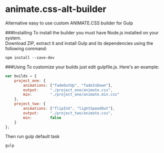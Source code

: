 # animate.css-alt-builder
Alternative easy to use custom ANIMATE.CSS builder for Gulp

###Installing
To install the builder you must have Node.js installed on your system.<br>
Download ZIP, extract it and install Gulp and its dependencies using the following command:
```
npm install --save-dev
```

###Using
To customize your builds just edit gulpfile.js. Here's an example:
```js
var builds = {
	project_one: {
		animations: ["fadeOutUp", "fadeInDown"],
		output:     "./project_one/animate.css",
		min:        "./project_one/animate.min.css"
	},
	project_two: {
		animations: ["flipInX", "lightSpeedOut"],
		output:     "./project_two/animate.css",
		min:        false
	}
};
```
Then run gulp default task
```
gulp
```
